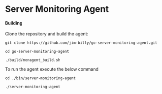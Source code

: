 # Server Monitoring Agent

#### Building

Clone the repository and build the agent:

```
git clone https://github.com/jim-billy/go-server-monitoring-agent.git

cd go-server-monitoring-agent

./build/monagent_build.sh

```

To run the agent execute the below command

```
cd ./bin/server-monitoring-agent

./server-monitoring-agent

```